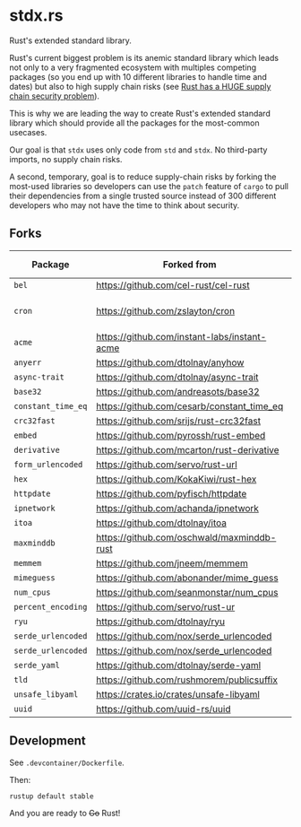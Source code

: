 # stdx.rs

Rust's extended standard library.

Rust's current biggest problem is its anemic standard library which leads not only to a very fragmented ecosystem with multiples competing packages (so you end up with 10 different libraries to handle time and dates) but also to high supply chain risks (see [Rust has a HUGE supply chain security problem](https://kerkour.com/rust-supply-chain-security-standard-library)).

This is why we are leading the way to create Rust's extended standard library which should provide all the packages for the most-common usecases.

Our goal is that `stdx` uses only code from `std` and `stdx`. No third-party imports, no supply chain risks.


A second, temporary, goal is to reduce supply-chain risks by forking the most-used libraries so developers can use the `patch` feature of `cargo` to pull their dependencies from a single trusted source instead of 300 different developers who may not have the time to think about security.



## Forks

| Package | Forked from | Commit | Original License |
| --- | --- | --- | --- |
| `bel` | https://github.com/cel-rust/cel-rust | 8287d04156a1b31efe0dd53db78e943fef15c59a | MIT |
| `cron` | https://github.com/zslayton/cron | ?? | Apache 2.0 / MIT |
| `acme` | https://github.com/instant-labs/instant-acme | 5e12971830a5907f0aeba4dfd602ec26db4bc30c | TODO |
| `anyerr` | https://github.com/dtolnay/anyhow | 5a88bc48ca18c9720be292487dcdcbc93004d15a | TODO |
| `async-trait` | https://github.com/dtolnay/async-trait | 4a00d732460d37e219755bfc6db132b42b8c4af1 | TODO |
| `base32` | https://github.com/andreasots/base32 | 26441dc8e3a92a5e4b5974cea5e04fcc46f5e4ea | TODO |
| `constant_time_eq` | https://github.com/cesarb/constant_time_eq | 09a34625babf29e1b622ed46e959ea517986b12a | TODO |
| `crc32fast` | https://github.com/srijs/rust-crc32fast | 479ecdf0174dd3a0f7d48b2f66a386d8d2369963 | TODO |
| `embed` | https://github.com/pyrossh/rust-embed | 105fdfebab5820ea0628149ee62b34f6d2df3bb8 | TODO |
| `derivative` | https://github.com/mcarton/rust-derivative | 5179a968ca6d70792f62dfe6727ab8d5b8b5cf5e | TODO |
| `form_urlencoded` | https://github.com/servo/rust-url | 54346fa288e16b25b71c45149d7067c752b450e0 | TODO |
| `hex` | https://github.com/KokaKiwi/rust-hex | c333cf5128b6f5135d8f561b217f68e670275031 | TODO |
| `httpdate` | https://github.com/pyfisch/httpdate | 63f723c6eae30ec130a6c5625ec38c4b49b0891c | TODO |
| `ipnetwork` | https://github.com/achanda/ipnetwork | f01575cbf2fc596c0a1761c122aa92525cbb7974 | TODO |
| `itoa` | https://github.com/dtolnay/itoa | 945f297a243887f66407fcd65088b3713a464851 | TODO |
| `maxminddb` | https://github.com/oschwald/maxminddb-rust | b5a6ccc2f1c8e990b54bbac648f524cdf043522a | TODO |
| `memmem` | https://github.com/jneem/memmem | d6e6a0b1fb391539cf8511e7a2de76016d86a870 | TODO |
| `mimeguess` | https://github.com/abonander/mime_guess | 1ae11679916b18fcced93c11104b7aed53bd35a2 | TODO |
| `num_cpus` | https://github.com/seanmonstar/num_cpus | 7c03fc930cc47a9b94e8ca66ca44ef1a454c8f51 | TODO |
| `percent_encoding` | https://github.com/servo/rust-ur | 54346fa288e16b25b71c45149d7067c752b450e0 | TODO |
| `ryu` | https://github.com/dtolnay/ryu | 8234c4d95f97565bfa562cd1572bb0e8ed80cc44 | TODO |
| `serde_urlencoded` | https://github.com/nox/serde_urlencoded | 0cca840185fa85b39e2cc8a0b2547fff5ace8e68 | TODO |
| `serde_urlencoded` | https://github.com/nox/serde_urlencoded | 0cca840185fa85b39e2cc8a0b2547fff5ace8e68 | TODO |
| `serde_yaml` | https://github.com/dtolnay/serde-yaml | 2009506d33767dfc88e979d6bc0d53d09f941c94 | TODO |
| `tld` | https://github.com/rushmorem/publicsuffix | 47958d65a3eab3a01e4a9cf46ccf40c11a7e8052 | TODO |
| `unsafe_libyaml` | https://crates.io/crates/unsafe-libyaml | 417668ce6565ece14bbd9b4a73137d9241ea1365 | TODO |
| `uuid` | https://github.com/uuid-rs/uuid | 98fc36df4d3f33669d54f1d7b999888f75d8b71f | TODO |



## Development

See `.devcontainer/Dockerfile`.

Then:

```bash
rustup default stable
```

And you are ready to <s>Go</s> Rust!

